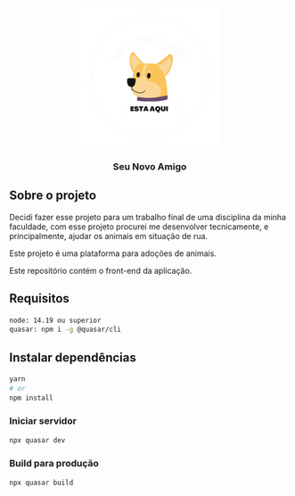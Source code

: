 <p align="center">
    <img src="src/assets/Seu_novo_amigo_sem_fundo.png" style="width: 250px;"/>
</p>

<h3 align="center">
    Seu Novo Amigo
</h3>

## Sobre o projeto

Decidi fazer esse projeto para um trabalho final de uma disciplina da minha faculdade, com esse projeto procurei me desenvolver tecnicamente, e principalmente, ajudar os animais em situação de rua. 

Este projeto é uma plataforma para adoções de animais.

Este repositório contém o front-end da aplicação.

## Requisitos
```bash
node: 14.19 ou superior
quasar: npm i -g @quasar/cli

```

## Instalar dependências
```bash
yarn
# or
npm install
```

### Iniciar servidor 
```bash
npx quasar dev
```


### Build para produção
```bash
npx quasar build
```

